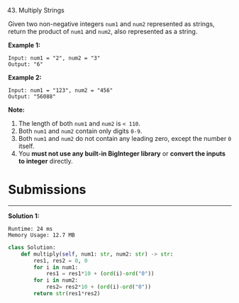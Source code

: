 43. Multiply Strings

Given two non-negative integers `num1` and `num2` represented as strings, return the product of `num1` and `num2`, also represented as a string.

**Example 1:**
```
Input: num1 = "2", num2 = "3"
Output: "6"
```

**Example 2:**
```
Input: num1 = "123", num2 = "456"
Output: "56088"
```

**Note:**

1. The length of both `num1` and `num2` is `< 110`.
1. Both `num1` and `num2` contain only digits `0-9`.
1. Both `num1` and `num2` do not contain any leading zero, except the number `0` itself.
1. You **must not use any built-in BigInteger library** or **convert the inputs to integer** directly.

# Submissions
---
**Solution 1:**
```
Runtime: 24 ms
Memory Usage: 12.7 MB
```
```python
class Solution:
    def multiply(self, num1: str, num2: str) -> str:
        res1, res2 = 0, 0
        for i in num1:
            res1 = res1*10 + (ord(i)-ord("0"))
        for i in num2:
            res2= res2*10 + (ord(i)-ord("0"))
        return str(res1*res2)
```
